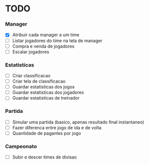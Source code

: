 # TODO

### Manager

-[x] Atribuir cada manager a um time
-[ ] Listar jogadores do time na tela de manager
-[ ] Compra e venda de jogadores
-[ ] Escalar jogadores

### Estatisticas

-[ ] Criar classificacao
-[ ] Criar tela de classificacao
-[ ] Guardar estatisticas dos jogos
-[ ] Guardar estatisticas dos jogadores
-[ ] Guardar estatisticas de treinador

### Partida

-[ ] Simular uma partida (basico, apenas resultado final instantaneo)
-[ ] Fazer diferenca entre jogo de ida e de volta
-[ ] Quantidade de pagantes por jogo

### Campeonato
-[ ] Subir e descer times de divisao